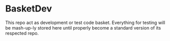 BasketDev
=========

This repo act as development or test code basket.
Everything for testing will be mash-up-ly stored here until properly become a standard version of its respected repo.

